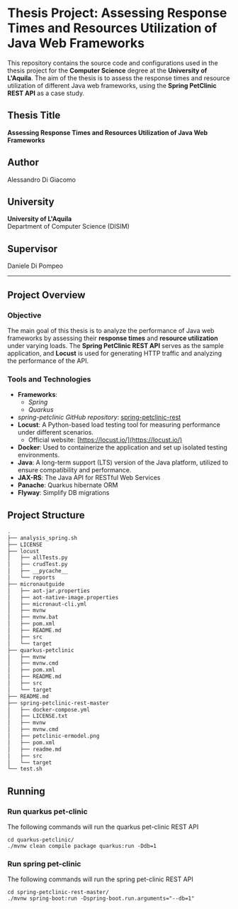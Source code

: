 # Thesis Project: Assessing Response Times and Resources Utilization of Java Web Frameworks

This repository contains the source code and configurations used in the thesis project for the **Computer Science** degree at the **University of L'Aquila**. The aim of the thesis is to assess the response times and resource utilization of different Java web frameworks, using the **Spring PetClinic REST API** as a case study.

## Thesis Title
**Assessing Response Times and Resources Utilization of Java Web Frameworks**

## Author
Alessandro Di Giacomo

## University
**University of L'Aquila**  
Department of Computer Science (DISIM)

## Supervisor
Daniele Di Pompeo

---

## Project Overview

### Objective
The main goal of this thesis is to analyze the performance of Java web frameworks by assessing their **response times** and **resource utilization** under varying loads. The **Spring PetClinic REST API** serves as the sample application, and **Locust** is used for generating HTTP traffic and analyzing the performance of the API.

### Tools and Technologies
- **Frameworks**:
  - *Spring*
  - *Quarkus*
- *spring-petclinic GitHub repository*: [spring-petclinic-rest](https://github.com/spring-petclinic/spring-petclinic-rest)
- **Locust**: A Python-based load testing tool for measuring performance under different scenarios.
  - Official website: [https://locust.io/](https://locust.io/)
- **Docker**: Used to containerize the application and set up isolated testing environments.
- **Java**: A long-term support (LTS) version of the Java platform, utilized to ensure compatibility and performance.
- **JAX-RS**: The Java API for RESTful Web Services
- **Panache**: Quarkus hibernate ORM
- **Flyway**: Simplify DB migrations
  
## Project Structure

```bash
.
├── analysis_spring.sh
├── LICENSE
├── locust
│   ├── allTests.py
│   ├── crudTest.py
│   ├── __pycache__
│   └── reports
├── micronautguide
│   ├── aot-jar.properties
│   ├── aot-native-image.properties
│   ├── micronaut-cli.yml
│   ├── mvnw
│   ├── mvnw.bat
│   ├── pom.xml
│   ├── README.md
│   ├── src
│   └── target
├── quarkus-petclinic
│   ├── mvnw
│   ├── mvnw.cmd
│   ├── pom.xml
│   ├── README.md
│   ├── src
│   └── target
├── README.md
├── spring-petclinic-rest-master
│   ├── docker-compose.yml
│   ├── LICENSE.txt
│   ├── mvnw
│   ├── mvnw.cmd
│   ├── petclinic-ermodel.png
│   ├── pom.xml
│   ├── readme.md
│   ├── src
│   └── target
└── test.sh
```

## Running

### Run quarkus pet-clinic
The following commands will run the quarkus pet-clinic REST API
```
cd quarkus-petclinic/
./mvnw clean compile package quarkus:run -Ddb=1
```

### Run spring pet-clinic
The following commands will run the spring pet-clinic REST API
```
cd spring-petclinic-rest-master/
./mvnw spring-boot:run -Dspring-boot.run.arguments="--db=1" 
```

